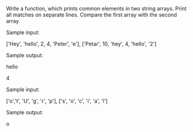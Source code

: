 Write a function, which prints common elements in two string arrays. Print all matches on separate lines. Compare
the first array with the second array.

Sample input: 

['Hey', 'hello', 2, 4, 'Peter', 'e'],
['Petar', 10, 'hey', 4, 'hello', '2']

Sample output:

hello

4

Sample input:

['o','t', 'U', 'g', 'r', 'p'],
['s', 'o', 'c', 'i', 'a', 'l']

Sample output:

o
